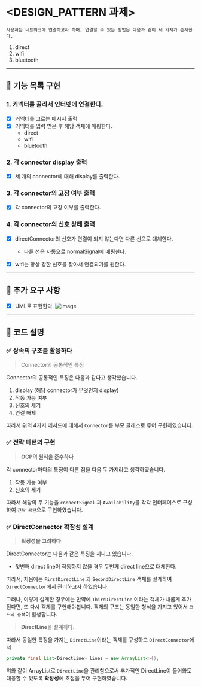 # <DESIGN_PATTERN 과제>

`사용자는 네트워크에 연결하고자 하며,
연결할 수 있는 방법은 다음과 같이 세 가지가 존재한다.`

1. direct
2. wifi
3. bluetooth
---
## 📌 기능 목록 구현

### 1. 커넥터를 골라서 인터넷에 연결한다.
- [x] 커넥터를 고르는 메시지 출력
- [x] 커넥터를 입력 받은 후 해당 객체에 매핑한다.
    - direct
    - wifi
    - bluetooth

### 2. 각 connector display 출력
- [x] 세 개의 connector에 대해 display를 출력한다.

### 3. 각 connector의 고장 여부 출력
- [x] 각 connector의 고장 여부를 출력한다.

### 4. 각 connector의 신호 상태 출력

- [x] directConnector의 신호가 연결이 되지 않는다면 다른 선으로 대체한다.
    - 다른 선은 자동으로 normalSignal에 매핑한다.

- [x] wifi는 항상 강한 신호를 찾아서 연결되기를 원한다.

---
## 📌 추가 요구 사항
-[x] UML로 표현한다.
![image](https://github.com/user-attachments/assets/cb0ac7b9-19f1-46a2-a95d-9a2786a5a087)


---
## 📌 코드 설명

### ✅ 상속의 구조를 활용하다
> Connector의 공통적인 특징

Connector의 공통적인 특징은 다음과 같다고 생각했습니다.
1. display (해당 connector가 무엇인지 display)
2. 작동 가능 여부
3. 신호의 세기
4. 연결 해제

따라서 위의 4가지 메서드에 대해서 `Connector`를 부모 클래스로 두어 구현하였습니다.
### ✅ 전략 패턴의 구현

>**OCP의 원칙을 준수하다**

각 connector마다의 특징이 다른 점을 다음 두 가지라고 생각하였습니다.
1. 작동 가능 여부
2. 신호의 세기

따라서 해당의 두 기능을 `connectSignal` 과 `Availability`를 각각 인터페이스로 구성하여
`전략 패턴`으로 구현하였습니다.


### ✅ DirectConnector 확장성 설계

>**확장성을 고려하다**

DirectConnector는 다음과 같은 특징을 지니고 있습니다.
- 첫번째 direct line이 작동하지 않을 경우 두번째 direct line으로 대체한다.

따라서, 처음에는 `FirstDirectLine` 과 `SecondDirectLine` 객체를 설계하여
`DirectConnector`에서 관리하고자 하였습니다.

그러나, 이렇게 설계한 경우에는 만약에 `ThirdDirectLine` 이라는 객체가 새롭게 추가된다면,
또 다시 객체를 구현해야합니다.
객체의 구조는 동일한 형식을 가지고 있어서 `코드의 중복`이 발생합니다.

>**DirectLine**을 설계하다.

따라서 동일한 특징을 가지는 `DirectLine`이라는 객체를 구성하고
`DirectConnector`에서
```java
private final List<DirectLine> lines = new ArrayList<>();
```
위와 같이 ArrayList로 `DirectLine`을 관리함으로써 추가적인 DirectLine이 들어와도
대응할 수 있도록 **확장성**에 초점을 두어 구현하였습니다.
